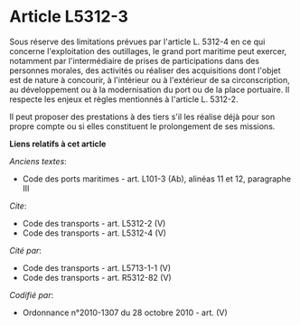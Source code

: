 # Article L5312-3

Sous réserve des limitations prévues par l'article L. 5312-4 en ce qui concerne l'exploitation des outillages, le grand port
maritime peut exercer, notamment par l'intermédiaire de prises de participations dans des personnes morales, des activités ou
réaliser des acquisitions dont l'objet est de nature à concourir, à l'intérieur ou à l'extérieur de sa circonscription, au
développement ou à la modernisation du port ou de la place portuaire. Il respecte les enjeux et règles mentionnés à l'article
L. 5312-2. 

Il peut proposer des prestations à des tiers s'il les réalise déjà pour son propre compte ou si elles constituent le
prolongement de ses missions.

**Liens relatifs à cet article**

_Anciens textes_:

  - Code des ports maritimes - art. L101-3 (Ab), alinéas 11 et 12, paragraphe III

_Cite_:

  - Code des transports - art. L5312-2 (V)
  - Code des transports - art. L5312-4 (V)

_Cité par_:

  - Code des transports - art. L5713-1-1 (V)
  - Code des transports - art. R5312-82 (V)

_Codifié par_:

  - Ordonnance n°2010-1307 du 28 octobre 2010 - art. (V)
